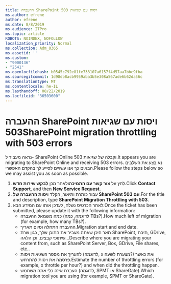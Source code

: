 ```yaml
---
title: ההעברה SharePoint ויסות עם שגיאות 503
ms.author: efrene
author: efrene
ms.date: 8/8/2019
ms.audience: ITPro
ms.topic: article
ROBOTS: NOINDEX, NOFOLLOW
localization_priority: Normal
ms.collection: Adm_O365
ms.assetid: ''
ms.custom:
- "9000136"
- "2541"
ms.openlocfilehash: b0545c792e81fe733107a6157f4d57aa7bbc9fba
ms.sourcegitcommit: 1d98db8acb9959aba3b5e308a567ade6b62da56c
ms.translationtype: MT
ms.contentlocale: he-IL
ms.lasthandoff: 08/22/2019
ms.locfileid: "36503600"
---
```

# <a name="sharepoint-migration-throttling-with-503-errors"></a><span data-ttu-id="4116b-102">ההעברה SharePoint ויסות עם שגיאות 503</span><span class="sxs-lookup"><span data-stu-id="4116b-102">SharePoint migration throttling with 503 errors</span></span>

<span data-ttu-id="4116b-103">נראה מעביר ל- SharePoint Online וקבלה של שגיאות 503.</span><span class="sxs-lookup"><span data-stu-id="4116b-103">It appears you are migrating to SharePoint Online and receiving 503 errors.</span></span> <span data-ttu-id="4116b-104">נא בצע את השלבים הבאים כך אנו עשויים לסייע לך בהקדם האפשרי.</span><span class="sxs-lookup"><span data-stu-id="4116b-104">Please follow the steps below so we may assist you as soon as possible.</span></span> 

1. <span data-ttu-id="4116b-105">לחץ על **צור קשר עם התמיכה**ולאחר מכן **לבקש שירות חדש**.</span><span class="sxs-lookup"><span data-stu-id="4116b-105">Click **Contact Support**, and then **New Service Request**.</span></span>
2. <span data-ttu-id="4116b-106">עבור כותרת ותיאור, הקלד **ויסות ההעברה של SharePoint עם 503**.</span><span class="sxs-lookup"><span data-stu-id="4116b-106">For the title and description, type **SharePoint Migration Throttling with 503**.</span></span>
3. <span data-ttu-id="4116b-107">לאחר הכרטיס נשלח, לעדכן אותו עם המידע הבא:</span><span class="sxs-lookup"><span data-stu-id="4116b-107">Once the ticket has been submitted, please update it with the following information:</span></span>
    - <span data-ttu-id="4116b-108">כמה משמאל ההעברה (לדוגמה, כמה TBs?).</span><span class="sxs-lookup"><span data-stu-id="4116b-108">How much left of migration (for example, how many TBs?).</span></span>
    - <span data-ttu-id="4116b-109">ההעברה התחלה וסיום תאריך.</span><span class="sxs-lookup"><span data-stu-id="4116b-109">Migration start and end date.</span></span>
    - <span data-ttu-id="4116b-110">תאר היכן שאתה מעביר את התוכן שלך, כגון שרת SharePoint, תיבת, GDrive, שיתופי קבצים, וכן הלאה...</span><span class="sxs-lookup"><span data-stu-id="4116b-110">Describe where you are migrating your content from, such as SharePoint Server, Box, GDrive, File shares, etc..</span></span>
    - <span data-ttu-id="4116b-111">להעריך את מספר השגיאות ויסות (לדוגמה, x מצערת לשעה?) ואת כאשר פרסמה את ויסות להתרחש.</span><span class="sxs-lookup"><span data-stu-id="4116b-111">Estimate the number of throttling errors (for example, x throttle per hour?) and when did the throttling happen.</span></span>
    - <span data-ttu-id="4116b-112">העברת איזה כלי אתה משתמש (לדוגמה, SPMT או ShareGate).</span><span class="sxs-lookup"><span data-stu-id="4116b-112">Which migration tool you are using (for example, SPMT or ShareGate).</span></span>


